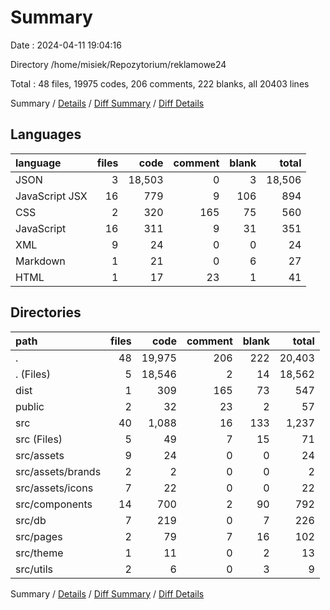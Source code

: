 # Summary

Date : 2024-04-11 19:04:16

Directory /home/misiek/Repozytorium/reklamowe24

Total : 48 files,  19975 codes, 206 comments, 222 blanks, all 20403 lines

Summary / [Details](details.md) / [Diff Summary](diff.md) / [Diff Details](diff-details.md)

## Languages
| language | files | code | comment | blank | total |
| :--- | ---: | ---: | ---: | ---: | ---: |
| JSON | 3 | 18,503 | 0 | 3 | 18,506 |
| JavaScript JSX | 16 | 779 | 9 | 106 | 894 |
| CSS | 2 | 320 | 165 | 75 | 560 |
| JavaScript | 16 | 311 | 9 | 31 | 351 |
| XML | 9 | 24 | 0 | 0 | 24 |
| Markdown | 1 | 21 | 0 | 6 | 27 |
| HTML | 1 | 17 | 23 | 1 | 41 |

## Directories
| path | files | code | comment | blank | total |
| :--- | ---: | ---: | ---: | ---: | ---: |
| . | 48 | 19,975 | 206 | 222 | 20,403 |
| . (Files) | 5 | 18,546 | 2 | 14 | 18,562 |
| dist | 1 | 309 | 165 | 73 | 547 |
| public | 2 | 32 | 23 | 2 | 57 |
| src | 40 | 1,088 | 16 | 133 | 1,237 |
| src (Files) | 5 | 49 | 7 | 15 | 71 |
| src/assets | 9 | 24 | 0 | 0 | 24 |
| src/assets/brands | 2 | 2 | 0 | 0 | 2 |
| src/assets/icons | 7 | 22 | 0 | 0 | 22 |
| src/components | 14 | 700 | 2 | 90 | 792 |
| src/db | 7 | 219 | 0 | 7 | 226 |
| src/pages | 2 | 79 | 7 | 16 | 102 |
| src/theme | 1 | 11 | 0 | 2 | 13 |
| src/utils | 2 | 6 | 0 | 3 | 9 |

Summary / [Details](details.md) / [Diff Summary](diff.md) / [Diff Details](diff-details.md)